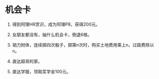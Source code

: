 # 机会卡

1. 得到阿理HR赏识，成为阿理P8，获得200元。

2. 女朋友都没有，抽什么机会卡，倒退6格。

3. 销力附体，连续掷四次骰子，掷第n次时，购买土地费用乘上n，过路费除以n。

4. 直达超哥的家。

5. 直达学服，领取奖学金100元。
